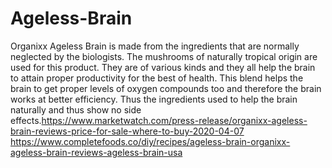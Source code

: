 # Ageless-Brain
Organixx Ageless Brain is made from the ingredients that are normally neglected by the biologists. The mushrooms of naturally tropical origin are used for this product. They are of various kinds and they all help the brain to attain proper productivity for the best of health. This blend helps the brain to get proper levels of oxygen compounds too and therefore the brain works at better efficiency. Thus the ingredients used to help the brain naturally and thus show no side effects.https://www.marketwatch.com/press-release/organixx-ageless-brain-reviews-price-for-sale-where-to-buy-2020-04-07  https://www.completefoods.co/diy/recipes/ageless-brain-organixx-ageless-brain-reviews-ageless-brain-usa
